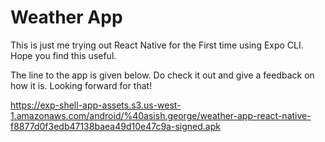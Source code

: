 # Weather App

This is just me trying out React Native for the First time using Expo CLI. 
Hope you find this useful. 

The line to the app is given below. Do check it out and give a feedback on how it is. Looking forward for that!

https://exp-shell-app-assets.s3.us-west-1.amazonaws.com/android/%40asish.george/weather-app-react-native-f8877d0f3edb47138baea49d10e47c9a-signed.apk
